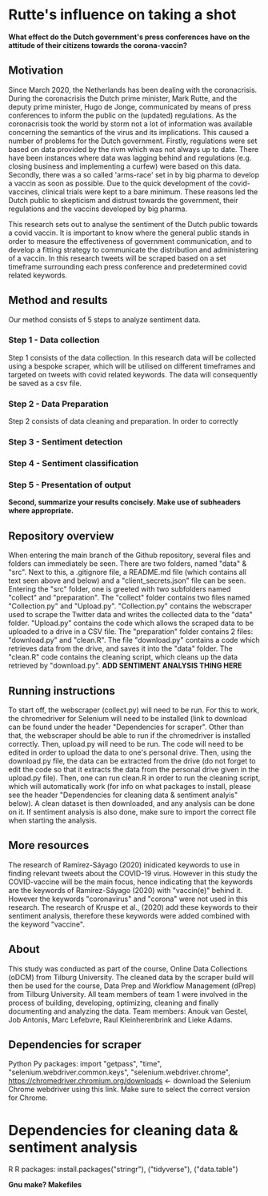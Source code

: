 # Rutte's influence on taking a shot

__What effect do the Dutch government's press conferences have on the attitude of their citizens towards the corona-vaccin?__

## Motivation
Since March 2020, the Netherlands has been dealing with the coronacrisis. During the coronacrisis the Dutch prime minister, Mark Rutte, and the deputy prime minister, Hugo de Jonge, communicated by means of press conferences to inform the public on the (updated) regulations. As the coronacrisis took the world by storm not a lot of information was available concerning the semantics of the virus and its implications. This caused a number of problems for the Dutch government. Firstly, regulations were set based on data provided by the rivm which was not always up to date. There have been instances where data was lagging behind and regulations (e.g. closing business and implementing a curfew) were based on this data. Secondly, there was a so called 'arms-race' set in by big pharma to develop a vaccin as soon as possible. Due to the quick development of the covid-vaccines, clinical trials were kept to a bare minimum. These reasons led the Dutch public to skepticism and distrust towards the government, their regulations and the vaccins developed by big pharma.

This research sets out to analyse the sentiment of the Dutch public towards a covid vaccin. It is important to know where the general public stands in order to measure the effectiveness of government communication, and to develop a fitting strategy to communicate the distribution and administering of a vaccin. In this research tweets will be scraped based on a set timeframe surrounding each press conference and predetermined covid related keywords.

## Method and results

Our method consists of 5 steps to analyze sentiment data.

### Step 1 - Data collection

Step 1 consists of the data collection. In this research data will be collected using a bespoke scraper, which will be utilised on different timeframes and targeted on tweets with covid related keywords. The data will consequently be saved as a csv file.

### Step 2 - Data Preparation

Step 2 consists of data cleaning and preparation. In order to correctly 

### Step 3 - Sentiment detection

### Step 4 - Sentiment classification

### Step 5 - Presentation of output

**Second, summarize your results concisely. Make use of subheaders where appropriate.**

## Repository overview

When entering the main branch of the Github repository, several files and folders can immediately be seen. There are two folders, named "data" & "src". Next to this, a .gitignore file, a README.md file (which contains all text seen above and below) and a "client_secrets.json" file can be seen. Entering the "src" folder, one is greeted with two subfolders named "collect" and "preparation". The "collect" folder contains two files named "Collection.py" and "Upload.py". "Collection.py" contains the webscraper used to scrape the Twitter data and writes the collected data to the "data" folder. "Upload.py" contains the code which allows the scraped data to be uploaded to a drive in a CSV file. The "preparation" folder contains 2 files: "download.py" and "clean.R". The file "download.py" contains a code which retrieves data from the drive, and saves it into the "data" folder. The "clean.R" code contains the cleaning script, which cleans up the data retrieved by "download.py". **ADD SENTIMENT ANALYSIS THING HERE**

## Running instructions

To start off, the webscraper (collect.py) will need to be run. For this to work, the chromedriver for Selenium will need to be installed (link to download can be found under the header "Dependencies for scraper". Other than that, the webscraper should be able to run if the chromedriver is installed correctly. Then, upload.py will need to be run. The code will need to be edited in order to upload the data to one's personal drive. Then, using the download.py file, the data can be extracted from the drive (do not forget to edit the code so that it extracts the data from the personal drive given in the upload.py file). Then, one can run clean.R in order to run the cleaning script, which will automatically work (for info on what packages to install, please see the header "Dependencies for cleaning data & sentiment analyis" below). A clean dataset is then downloaded, and any analysis can be done on it. If sentiment analysis is also done, make sure to import the correct file when starting the analysis.

## More resources

The research of Ramírez-Sáyago (2020) inidicated keywords to use in finding relevant tweets about the COVID-19 virus. However in this study the COVID-vaccine will be the main focus, hence indicating that the keywords are the keywords of Ramírez-Sáyago (2020) with "vaccin(e)" behind it. However the keywords "coronavirus" and "corona" were not used in this research. The research of Kruspe et al., (2020) add these keywords to their sentiment analysis, therefore these keywords were added combined with the keyword "vaccine".

## About

This study was conducted as part of the course, Online Data Collections (oDCM) from Tilburg University. The cleaned data by the scraper build will then be used for the course, Data Prep and Workflow Management (dPrep) from Tilburg University. All team members of team 1 were involved in the process of building, developing, optimizing, cleaning and finally documenting and analyzing the data. Team members: Anouk van Gestel, Job Antonis, Marc Lefebvre, Raul Kleinherenbrink and Lieke Adams.

## Dependencies for scraper

Python
Py packages: import "getpass", "time", "selenium.webdriver.common.keys", "selenium.webdriver.chrome",
https://chromedriver.chromium.org/downloads <- download the Selenium Chrome webdriver using this link. Make sure to select the correct version for Chrome.

# Dependencies for cleaning data & sentiment analysis

R
R packages: install.packages("stringr"), ("tidyverse"), ("data.table")

**Gnu make?
Makefiles**

